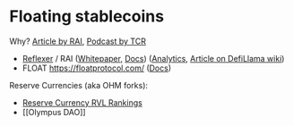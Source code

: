 # Floating stablecoins
Why? [Article by RAI](https://medium.com/reflexer-labs/stability-without-pegs-8c6a1cbc7fbd), [Podcast by TCR](https://www.youtube.com/watch?v=9v8AnTb6qPI)
- [Reflexer](https://reflexer.finance/) / RAI ([Whitepaper](https://github.com/reflexer-labs/whitepapers/blob/master/English/rai-english.pdf), [Docs](https://docs.reflexer.finance/)) ([Analytics](https://cryptorisks.substack.com/p/asset-risk-assessment-rai), [Article on DefiLlama wiki](https://wiki.defillama.com/wiki/Reflexer))
- FLOAT https://floatprotocol.com/ ([Docs](https://observablehq.com/collection/@floatcoder/float-protocol-litepaper))

Reserve Currencies (aka OHM forks):
- [Reserve Currency RVL Rankings](https://defillama.com/protocols/Reserve%20Currency)
- [[Olympus DAO]]
